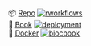 <!-- badges: start -->
📦 [Repo](https://github.com/vjcitn/myNewPackage) [![rworkflows](https://img.shields.io/github/actions/workflow/status/vjcitn/myNewPackage/rworkflows.yml?label=Package%20check)](https://github.com/vjcitn/myNewPackage/actions/workflows/rworkflows.yml)   
📖 [Book](https://vjcitn.github.io/myNewPackage/devel) [![deployment](https://img.shields.io/github/actions/workflow/status/vjcitn/myNewPackage/pages/pages-build-deployment?label=Book%20deployment)](https://github.com/vjcitn/myNewPackage/actions/workflows/pages/pages-build-deployment)  
🐳 [Docker](https://github.com/vjcitn/myNewPackage/pkgs/container/myNewPackage) [![biocbook](https://img.shields.io/github/actions/workflow/status/vjcitn/myNewPackage/biocbook.yml?label=Docker%20image)](https://github.com/vjcitn/myNewPackage/actions/workflows/biocbook.yml)  
<!-- badges: end -->
